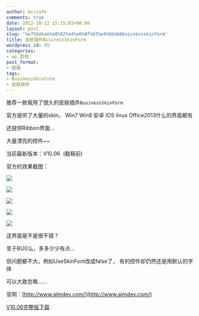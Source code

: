 ```yaml
---
author: bccsafe
comments: true
date: 2012-10-12 15:15:03+00:00
layout: post
slug: '%e7%9a%ae%e8%82%a4%e6%8f%92%e4%bb%b6businessskinform'
title: 皮肤插件BusinessSkinForm
wordpress_id: 45
categories:
- wp_其他
post_format:
- 图像
tags:
- BusinessSkinForm
- 皮肤插件
---
```


推荐一款我用了很久的皮肤插件`BusinessSkinForm`

官方提供了大量的skin， Win7 Win8 安卓 IOS linux Office2013什么的界面都有

还提供Ribbon界面...

大量漂亮的控件~~

当前最新版本：V10.06  (截稿前)

官方的效果截图：

[![](http://www.almdev.com/prods/bsf/imgs/office2013_builder.jpg)](http://www.almdev.com/prods/bsf/imgs/office2013_builder.jpg)

[![](http://www.almdev.com/prods/bsf/imgs/office2013_buildermenu.jpg)](http://www.almdev.com/prods/bsf/imgs/office2013_buildermenu.jpg)

[![](http://www.almdev.com/prods/bsf/imgs/office2013_skins.jpg)](http://www.almdev.com/prods/bsf/imgs/office2013_skins.jpg)

[![](http://www.almdev.com/prods/bsf/imgs/ribbonui.jpg)](http://www.almdev.com/prods/bsf/imgs/ribbonui.jpg)

[![](http://www.almdev.com/prods/bsf/imgs/bsf_ribbon_mdi.jpg)](http://www.almdev.com/prods/bsf/imgs/bsf_ribbon_mdi.jpg)

这界面是不是很不错？

至于BUG么，多多少少有点...

但问题都不大，例如UseSkinFont改成false了， 有的控件却仍然还是用默认的字体

可以大致忽略......

官网：[http://www.almdev.com/](http://www.almdev.com/)

[V10.06完整版下载](http://www.almdev.com/prods/bsf/files/bsf.zip)
